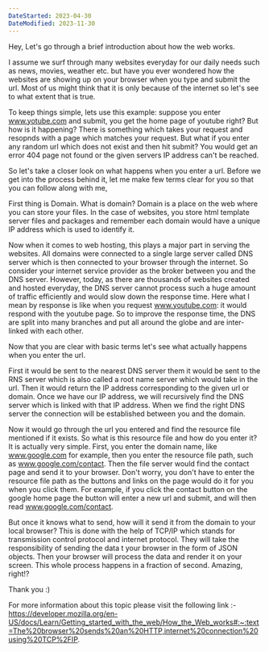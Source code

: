 ```yaml
---
DateStarted: 2023-04-30
DateModified: 2023-11-30
---
```

Hey,
Let's go through a brief introduction about how the web works.

I assume we surf through many websites everyday for our daily needs such as news, movies, weather etc. but have you ever wondered how the websites are showing up on your
browser when you type and submit the url. Most of us might think that it is only because of the internet so let's see to what extent that is true.

To keep things simple, lets use this example: suppose you enter www.yotube.com and submit, you get the home page of youtube right? But how is it 
happening? There is something which takes your request and resopnds with a page which matches your request. But what if you enter any random url which does not exist
and then hit submit? You would get an error 404 page not found or the given servers IP address can't be reached.

So let's take a closer look on what happens when you enter a url.
Before we get into the process behind it, let me make few terms clear for you so that you can follow along with me,

First thing is Domain.
What is domain? 
Domain is a place on the web where you can store your files. In the case of websites, you store html template server files and packages and remember each 
domain would have a unique IP address which is used to identify it.

Now when it comes to web hosting, this plays a major part in serving the websites. All domains were connected to a single large server called DNS server which is then connected
to your browser through the internet. So consider your internet service provider as the broker between you and the DNS server. However, today, as there are thousands of 
websites created and hosted everyday, the DNS server cannot process such a huge amount of traffic efficiently and would slow down the response time. Here what I mean
by response is like when you request www.youtube.com: it would respond with the youtube page. So to improve the response time, the DNS are split into many branches 
and put all around the globe and are inter-linked with each other.

Now that you are clear with basic terms let's see what actually happens when you enter the url.

First it would be sent to the nearest DNS server them it would be sent to the RNS server which is also called a root name server which would take in the url. Then it would return the IP address corresponding to the given url or domain. Once we have our IP address, we will recursively find the DNS server which is linked 
with that IP address. When we find the right DNS server the connection will be established between you and the domain.

Now it would go through the url you entered and find the resource file mentioned if it exists. So what is this resource file and how do you enter it? It is
actually very simple. First, you enter the domain name, like www.google.com for example, then you enter the resource file path, such as www.google.com/contact.
Then the file server would find the contact page and send it to your browser. Don't worry, you don't have to enter the resource file path as the buttons and 
links on the page would do it for you when you click them. For example, if you click the contact button on the google home page the button will enter a new url and submit,
and will then read www.google.com/contact.

But once it knows what to send, how will it send it from the domain to your local browser? 
This is done with the help of TCP/IP which stands for transmission control protocol and internet protocol. They will take the responsibility of sending the data t your
browser in the form of JSON objects. Then your browser will process the data and render it on your screen. 
This whole process happens in a fraction of second. Amazing, right!?

Thank you :)

For more information about this topic please visit the following link :-
https://developer.mozilla.org/en-US/docs/Learn/Getting_started_with_the_web/How_the_Web_works#:~:text=The%20browser%20sends%20an%20HTTP,internet%20connection%20using%20TCP%2FIP.
